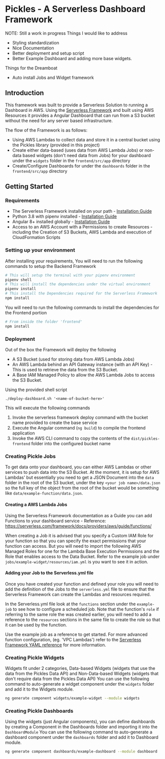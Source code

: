 # Pickles - A Serverless Dashboard Framework

NOTE: Still a work in progress
Things I would like to address
- Styling standardization
- Nice Documentation
- Better deployment and setup script
- Better Example Dashboard and adding more base widgets.

Things for the Dreamboat
- Auto install Jobs and Widget framework 

## Introduction
This framework was built to provide a Serverless Solution to running a Dashboard in AWS.
Using the [Serverless Framework](https://www.serverless.com) and built using AWS Resources it 
provides a Angular Dashboard that can run from a S3 bucket without the need for any server based infrastructure.

The flow of the Framework is as follows:
- Using AWS Lambdas to collect data and store it in a central bucket using the Pickles library (provided in this project)
- Create either data-based (uses data from AWS Lambda Jobs) or non-data based widgets (don't need data from Jobs) for your 
dashboard under the `widgets` folder in the `frontend/src/app` directory 
- Create/Configure Dashboards for under the `dashboards` folder in the `frontend/src/app` directory

## Getting Started
### Requirements
- The Serverless Framework installed on your path - [Installation Guide](https://serverless.com/framework/docs/providers/aws/guide/installation/)
- Python 3.8 with pipenv installed - [Installation Guide](https://pipenv.readthedocs.io/en/latest/)
- Angular 8+ installed globally - [Installation Guide](https://angular.io/guide/setup-local)
- Access to an AWS Account with a Permissions to create Resources - including the Creation of S3 Buckets, AWS Lambda and execution of CloudFormation Scripts

### Setting up your environment
After installing your requirements, You will need to run the following commands to setup the Backend Framework
```bash
# This will setup the terminal with your pipenv environment
pipenv shell
# This will install the dependencies under the virtual environment 
pipenv install
# This install the Dependencies required for the Serverless Framework
npm install
```

You will need to run the following commands to install the dependencies for the Frontend portion
```bash
# From inside the folder 'frontend'
npm install
```

### Deployment
Out of the box the Framework will deploy the following
 - A S3 Bucket (used for storing data from AWS Lambda Jobs)
 - An AWS Lambda behind an API Gateway instance (with an API Key) - This is used to retrieve the data from the S3 Bucket.
 - A Base IAM Managed Policy to allow the AWS Lambda Jobs to access the S3 Bucket.
 
Using the provided shell script
```
./deploy-dashboard.sh '<name-of-bucket-here>'
```
This will execute the following commands
1. Invoke the serverless framework deploy command with the bucket name provided to create the base service
2. Execute the Angular command (`ng build`) to compile the frontend application
3. Invoke the AWS CLI command to copy the contents of the `dist/pickles-frontend` folder into the configured bucket name 

### Creating Pickle Jobs
To get data onto your dashboard, you can either AWS Lambdas or other services to push data into the S3 Bucket. 
At the moment, it is setup for AWS Lambdas' but essentially you need to get a JSON Document into the `data` folder in the root of the S3 bucket,
under the key `<your job name>/data.json` so the full key of the object from the root of the bucket would be something like `data/example-function/data.json`.

#### Creating a AWS Lambda Jobs
Using the Serverless Framework documentation as a Guide you can add Functions to your dashboard service
    -  Reference: https://serverless.com/framework/docs/providers/aws/guide/functions/

When creating a Job it is advised that you specify a Custom IAM Role for your function so that you can specify the exact permissions that your
function can access. But you will need to import the following AWS Managed Roles for one for the Lambda Base Execution Permissions and the Role 
that enables access to the Data Bucket. Refer to the example job under `jobs/example-widget/resources/iam.yml` is you want to see it in action.

#### Adding your Job to the Serverless.yml file    
Once you have created your function and defined your role you will need to add the definition of the Jobs to the `serverless.yml` file to ensure
that the Serverless Framework can create the Lambdas and resources required. 

In the Serverless.yml file look at the `functions` section under the `example-job` to see how to configure a scheduled job. Note that the function's 
`role` if referring to the same role the was created earlier, you will need to add a reference to the `resources` sections in the same file to create
the role so that it can be used by the function.

Use the example job as a reference to get started. For more advanced function configuration, (eg. 'VPC Lambdas') refer to the 
[Serverless Framework YAML reference](https://serverless.com/framework/docs/providers/aws/guide/serverless.yml/) for more information.

### Creating Pickle Widgets
Widgets fit under 2 categories, Data-based Widgets (widgets that use the data from the Pickles Data API) 
and Non-Data-based Widgets (widgets that don't require data from the Pickles Data API)
You can use the following command to auto-generate a widget component under the `widgets` folder and add it to the Widgets module.
```bash
ng generate component widgets/example-widget --module widgets
```

### Creating Pickle Dashboards
Using the widgets (just Angular components), you can define dashboards by creating a Component in the Dashboards folder and importing it into the `DashboardModule`
You can use the following command to auto-generate a dashboard component under the `dashboards` folder and add it to Dashboard module.
```bash
ng generate component dashboards/example-dashboard --module dashboard
```